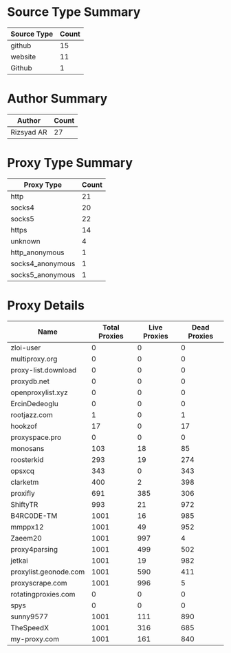 # Source Type Summary

| Source Type | Count |
|-------------|-------|
| github | 15 |
| website | 11 |
| Github | 1 |


# Author Summary

| Author | Count |
|--------|-------|
| Rizsyad AR | 27 |


# Proxy Type Summary

| Proxy Type | Count |
|------------|-------|
| http | 21 |
| socks4 | 20 |
| socks5 | 22 |
| https | 14 |
| unknown | 4 |
| http_anonymous | 1 |
| socks4_anonymous | 1 |
| socks5_anonymous | 1 |


# Proxy Details

| Name | Total Proxies | Live Proxies | Dead Proxies |
|------|---------------|--------------|---------------|
| zloi-user | 0 | 0 | 0 |
| multiproxy.org | 0 | 0 | 0 |
| proxy-list.download | 0 | 0 | 0 |
| proxydb.net | 0 | 0 | 0 |
| openproxylist.xyz | 0 | 0 | 0 |
| ErcinDedeoglu | 0 | 0 | 0 |
| rootjazz.com | 1 | 0 | 1 |
| hookzof | 17 | 0 | 17 |
| proxyspace.pro | 0 | 0 | 0 |
| monosans | 103 | 18 | 85 |
| roosterkid | 293 | 19 | 274 |
| opsxcq | 343 | 0 | 343 |
| clarketm | 400 | 2 | 398 |
| proxifly | 691 | 385 | 306 |
| ShiftyTR | 993 | 21 | 972 |
| B4RC0DE-TM | 1001 | 16 | 985 |
| mmppx12 | 1001 | 49 | 952 |
| Zaeem20 | 1001 | 997 | 4 |
| proxy4parsing | 1001 | 499 | 502 |
| jetkai | 1001 | 19 | 982 |
| proxylist.geonode.com | 1001 | 590 | 411 |
| proxyscrape.com | 1001 | 996 | 5 |
| rotatingproxies.com | 0 | 0 | 0 |
| spys | 0 | 0 | 0 |
| sunny9577 | 1001 | 111 | 890 |
| TheSpeedX | 1001 | 316 | 685 |
| my-proxy.com | 1001 | 161 | 840 |

